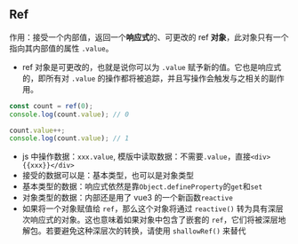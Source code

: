 ## Ref

作用：接受一个内部值，返回一个**响应式**的、可更改的 ref **对象**，此对象只有一个指向其内部值的属性 `.value`。

- ref 对象是可更改的，也就是说你可以为 `.value` 赋予新的值。它也是响应式的，即所有对 `.value` 的操作都将被追踪，并且写操作会触发与之相关的副作用。

```js
const count = ref(0);
console.log(count.value); // 0

count.value++;
console.log(count.value); // 1
```

- js 中操作数据：`xxx.value`, 模版中读取数据：不需要`.value`，直接`<div>{{xxx}}</div>`
- 接受的数据可以是：基本类型，也可以是对象类型
- 基本类型的数据：响应式依然是靠`Object.defineProperty`的`get`和`set`
- 对象类型的数据：内部还是用了 vue3 的一个新函数`reactive`
- 如果将一个对象赋值给 `ref`，那么这个对象将通过 `reactive()` 转为具有深层次响应式的对象。这也意味着如果对象中包含了嵌套的 `ref`，它们将被深层地解包。若要避免这种深层次的转换，请使用 `shallowRef()` 来替代
